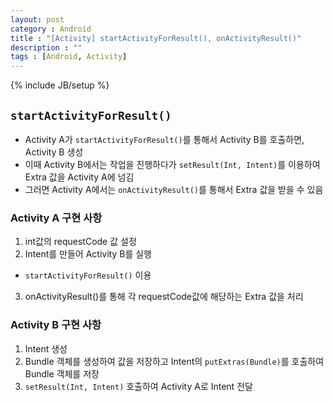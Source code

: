 ```yaml
---
layout: post
category : Android
title : "[Activity] startActivityForResult(), onActivityResult()"
description : ""
tags : [Android, Activity]
---
```


{% include JB/setup %}

## `startActivityForResult()`

- Activity A가 `startActivityForResult()`를 통해서 Activity B를 호출하면, Activity B 생성
- 이때 Activity B에서는 작업을 진행하다가 `setResult(Int, Intent)`를 이용하여 Extra 값을 Activity A에 넘김
- 그러면 Activity A에서는 `onActivityResult()`를 통해서 Extra 값을 받을 수 있음

### Activity A 구현 사항

1. int값의 requestCode 값 설정
2. Intent를 만들어 Activity B를 실행  
 - `startActivityForResult()` 이용
3. onActivityResult()를 통해 각 requestCode값에 해당하는 Extra 값을 처리

### Activity B 구현 사항

1. Intent 생성
2. Bundle 객체를 생성하여 값을 저장하고 Intent의 `putExtras(Bundle)`를 호출하여 Bundle 객체를 저장
3. `setResult(Int, Intent)` 호출하여 Activity A로 Intent 전달